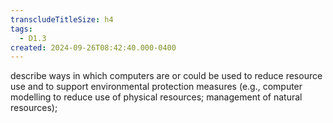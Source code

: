 ```yaml
---
transcludeTitleSize: h4
tags:
  - D1.3
created: 2024-09-26T08:42:40.000-0400
---
```

describe ways in which computers are or could be used to reduce resource use and to support environmental protection measures (e.g., computer modelling to reduce use of physical resources; management of natural resources);